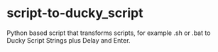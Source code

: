 # script-to-ducky_script
Python based script that transforms scripts, for example .sh or .bat to Ducky Script Strings plus Delay and Enter.
